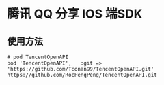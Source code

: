 # 腾讯 QQ 分享 IOS 端SDK

## 使用方法

```
# pod TencentOpenAPI
pod 'TencentOpenAPI',   :git => 'https://github.com/Tconan99/TencentOpenAPI.git'
https://github.com/RocPengPeng/TencentOpenAPI.git
```
